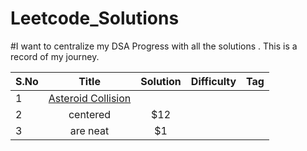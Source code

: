 # Leetcode_Solutions
#I want to centralize my DSA Progress with all the solutions . This is a record of my journey.


| S.No   | Title          | Solution  | Difficulty |   Tag        | 
| ----   |:-------------:|:-----------:|:----:|:------------------:
| 1      | [Asteroid Collision](https://leetcode.com/problems/asteroid-collision/) |  | 
| 2      | centered      |   $12 |
| 3      | are neat      |    $1 |
